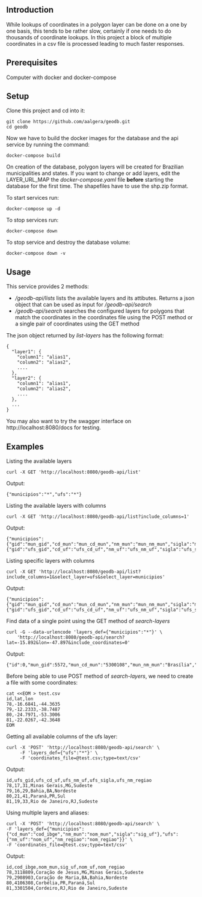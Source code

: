 ## Introduction
While lookups of coordinates in a polygon layer can be done on a one by one basis,
this tends to be rather slow, certainly if one needs to do thousands of coordinate lookups.
In this project a block of multiple coordinates in a csv file is processed leading
to much faster responses.

## Prerequisites
Computer with docker and docker-compose

## Setup
Clone this project and cd into it:
```
git clone https://github.com/aalgera/geodb.git
cd geodb
```

Now we have to build the docker images for the database and the api service by
running the command:
```
docker-compose build
```

On creation of the database, polygon layers will be created for Brazilian municipalities 
and states.
If you want to change or add layers, edit the LAYER\_URL\_MAP the _docker-compose.yaml_ file
__before__ starting the database for the first time. The shapefiles have to use the shp.zip format.

To start services run:
```
docker-compose up -d
```
To stop services run:
```
docker-compose down
```
To stop service and destroy the database volume:
```
docker-compose down -v
```

## Usage
This service provides 2 methods:
- _/geodb-api/lists_ lists the available layers and its attibutes. 
  Returns a json object that can be used as input for _/geodb-api/search_
- _/geodb-api/search_ searches the configured layers for polygons that match
  the coordinates in the coordinates file using the POST method or a single pair 
  of coordinates using the GET method

The json object returned by _list-layers_ has the following format:
```
{
  "layer1": {
    "column1": "alias1",
    "column2": "alias2",
    ....
  },
  "layer2": {
    "column1": "alias1",
    "column2": "alias2",
    ....
  },
  ...
}
```

You may also want to try the swagger interface on http://localhost:8080/docs for testing.

## Examples

Listing the available layers
```
curl -X GET 'http://localhost:8080/geodb-api/list'
```
Output:
```
{"municipios":"*","ufs":"*"}
```

Listing the available layers with columns
```
curl -X GET 'http://localhost:8080/geodb-api/list?include_columns=1'
```
Output:
```
{"municipios":{"gid":"mun_gid","cd_mun":"mun_cd_mun","nm_mun":"mun_nm_mun","sigla":"mun_sigla","area_km2":"mun_area_km2"},"ufs":{"gid":"ufs_gid","cd_uf":"ufs_cd_uf","nm_uf":"ufs_nm_uf","sigla":"ufs_sigla","nm_regiao":"ufs_nm_regiao"}}
```

Listing specific layers with columns
```
curl -X GET 'http://localhost:8080/geodb-api/list?include_columns=1&select_layer=ufs&select_layer=municipios'
```
Output:
```
{"municipios":{"gid":"mun_gid","cd_mun":"mun_cd_mun","nm_mun":"mun_nm_mun","sigla":"mun_sigla","area_km2":"mun_area_km2"},"ufs":{"gid":"ufs_gid","cd_uf":"ufs_cd_uf","nm_uf":"ufs_nm_uf","sigla":"ufs_sigla","nm_regiao":"ufs_nm_regiao"}}
```

Find data of a single point using the GET method of _search-layers_
```
curl -G --data-urlencode 'layers_def={"municipios":"*"}' \
    'http://localhost:8080/geodb-api/search?lat=-15.892&lon=-47.897&include_coordinates=0'
```
Output:
```
{"id":0,"mun_gid":5572,"mun_cd_mun":"5300108","mun_nm_mun":"Brasília","mun_sigla":"DF","mun_area_km2":5760.784}
```

Before being able to use POST method of _search-layers_, we need to create a file with some coordinates:
```
cat <<EOM > test.csv
id,lat,lon
78,-16.6841,-44.3635
79,-12.2333,-38.7487
80,-24.7971,-53.3006
81,-22.0267,-42.3648
EOM
```

Getting all available columns of the ufs layer:
```
curl -X 'POST' 'http://localhost:8080/geodb-api/search' \
     -F 'layers_def={"ufs":"*"}' \
     -F 'coordinates_file=@test.csv;type=text/csv'
```
Output:
```
id,ufs_gid,ufs_cd_uf,ufs_nm_uf,ufs_sigla,ufs_nm_regiao
78,17,31,Minas Gerais,MG,Sudeste
79,16,29,Bahia,BA,Nordeste
80,21,41,Paraná,PR,Sul
81,19,33,Rio de Janeiro,RJ,Sudeste
```

Using multiple layers and aliases:

```
curl -X 'POST' 'http://localhost:8080/geodb-api/search' \
-F 'layers_def={"municipios":{"cd_mun":"cod_ibge","nm_mun":"nom_mun","sigla":"sig_uf"},"ufs":{"nm_uf":"nom_uf","nm_regiao":"nom_regiao"}}' \
-F 'coordinates_file=@test.csv;type=text/csv'
```
Output:
```
id,cod_ibge,nom_mun,sig_uf,nom_uf,nom_regiao
78,3118809,Coração de Jesus,MG,Minas Gerais,Sudeste
79,2908903,Coração de Maria,BA,Bahia,Nordeste
80,4106308,Corbélia,PR,Paraná,Sul
81,3301504,Cordeiro,RJ,Rio de Janeiro,Sudeste
```

